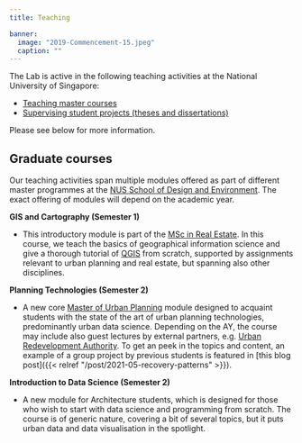 ```yaml
---
title: Teaching

banner:
  image: "2019-Commencement-15.jpeg"
  caption: ""
---
```


The Lab is active in the following teaching activities at the National University of Singapore:

- [Teaching master courses](#graduate-courses)
- [Supervising student projects (theses and dissertations)](#theses-dissertations-and-capstone-projects)

Please see below for more information.

## Graduate courses

Our teaching activities span multiple modules offered as part of different master programmes at the [NUS School of Design and Environment](https://www.sde.nus.edu.sg).
The exact offering of modules will depend on the academic year.

**GIS and Cartography (Semester 1)**

- This introductory module is part of the [MSc in Real Estate](http://www.rst.nus.edu.sg/graduate/msc-programme.html).
In this course, we teach the basics of geographical information science and give a thorough tutorial of [QGIS](https://www.qgis.org) from scratch, supported by assignments relevant to urban planning and real estate, but spanning also other disciplines.

**Planning Technologies (Semester 2)**

- A new core [Master of Urban Planning](http://www.sde.nus.edu.sg/arch/programmes/master-of-urban-planning/) module designed to acquaint students with the state of the art of urban planning technologies, predominantly urban data science.
Depending on the AY, the course may include also guest lectures by external partners, e.g. [Urban Redevelopment Authority](https://www.ura.gov.sg/).
To get an peek in the topics and content, an example of a group project by previous students is featured in [this blog post]({{< relref "/post/2021-05-recovery-patterns" >}}).

**Introduction to Data Science (Semester 2)**

- A new module for Architecture students, which is designed for those who wish to start with data science and programming from scratch.
The course is of generic nature, covering a bit of several topics, but it puts urban data and data visualisation in the spotlight.

